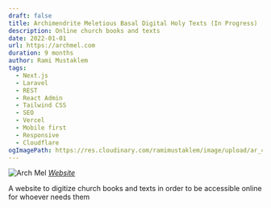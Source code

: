 ```yaml
---
draft: false
title: Archimendrite Meletious Basal Digital Holy Texts (In Progress)
description: Online church books and texts
date: 2022-01-01
url: https://archmel.com
duration: 9 months
author: Rami Mustaklem
tags:
  - Next.js
  - Laravel
  - REST
  - React Admin
  - Tailwind CSS
  - SEO
  - Vercel
  - Mobile first
  - Responsive
  - Cloudflare
ogImagePath: https://res.cloudinary.com/ramimustaklem/image/upload/ar_4:3,c_lpad,dpr_auto,f_auto,q_auto,w_160/v1683369401/archmel/archmel.com__ta3pyt.png
---
```


![Arch Mel](https://res.cloudinary.com/ramimustaklem/image/upload/ar_3:3,b_rgb:f9f9f9,c_lpad,dpr_auto,co_rgb:f0f0f0,e_shadow:30,x_1,y_1,f_auto,q_auto,r_5,w_320/v1683369401/archmel/archmel.com__ta3pyt.png)
_[Website](https://archmel.com/)_

A website to digitize church books and texts in order to be accessible online for whoever needs them
